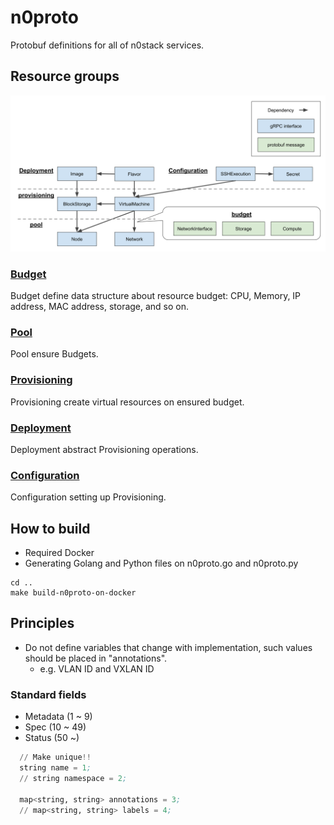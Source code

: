 # n0proto

Protobuf definitions for all of n0stack services.

## Resource groups

![](../docs/_static/images/dependency_map.svg)

### [Budget](budget/)

Budget define data structure about resource budget: CPU, Memory, IP address, MAC address, storage, and so on.

### [Pool](pool/)

Pool ensure Budgets.

### [Provisioning](provisioning/)

Provisioning create virtual resources on ensured budget.

### [Deployment](deployment/)

Deployment abstract Provisioning operations.

### [Configuration](configuration/)

Configuration setting up Provisioning.

## How to build

- Required Docker
- Generating Golang and Python files on n0proto.go and n0proto.py

```
cd ..
make build-n0proto-on-docker
```

## Principles

- Do not define variables that change with implementation, such values ​​should be placed in "annotations".
    - e.g. VLAN ID and VXLAN ID

### Standard fields

- Metadata (1 ~ 9)
- Spec (10 ~ 49)
- Status (50 ~)

```pb
  // Make unique!!
  string name = 1;
  // string namespace = 2;

  map<string, string> annotations = 3;
  // map<string, string> labels = 4;
```
